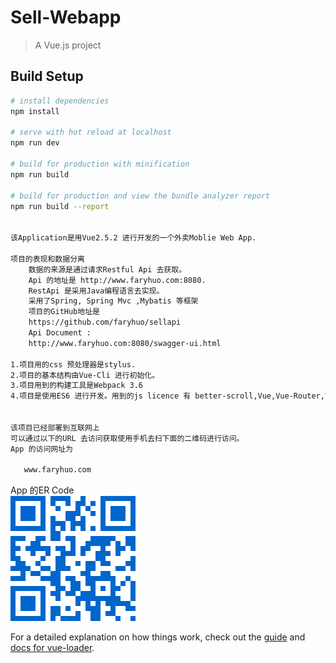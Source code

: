 # Sell-Webapp

> A Vue.js project

## Build Setup

``` bash
# install dependencies
npm install

# serve with hot reload at localhost
npm run dev

# build for production with minification
npm run build

# build for production and view the bundle analyzer report
npm run build --report


该Application是用Vue2.5.2 进行开发的一个外卖Moblie Web App.

项目的表现和数据分离
    数据的来源是通过请求Restful Api 去获取。
    Api 的地址是 http://www.faryhuo.com:8080.
    RestApi 是采用Java编程语言去实现。
    采用了Spring, Spring Mvc ,Mybatis 等框架 
    项目的GitHub地址是
    https://github.com/faryhuo/sellapi
    Api Document :
    http://www.faryhuo.com:8080/swagger-ui.html

1.项目用的css 预处理器是stylus.
2.项目的基本结构由Vue-Cli 进行初始化。
3.项目用到的构建工具是Webpack 3.6
4.项目是使用ES6 进行开发。用到的js licence 有 better-scroll,Vue,Vue-Router,Vue-Resource.


该项目已经部署到互联网上
可以通过以下的URL 去访问获取使用手机去扫下面的二维码进行访问。
App 的访问网址为

   www.faryhuo.com
```
App 的ER Code <br/>
![Alt text](./readme/ER_Chart_1.png)



For a detailed explanation on how things work, check out the [guide](http://vuejs-templates.github.io/webpack/) and [docs for vue-loader](http://vuejs.github.io/vue-loader).
